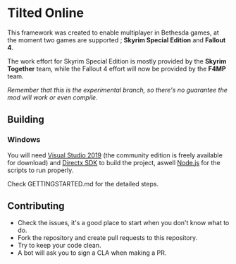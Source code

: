 # Tilted Online

This framework was created to enable multiplayer in Bethesda games, at the moment two games are supported ; **Skyrim Special Edition** and **Fallout 4**.

The work effort for Skyrim Special Edition is mostly provided by the **Skyrim Together** team, while the Fallout 4 effort will now be provided by the **F4MP** team.

*Remember that this is the experimental branch, so there's no guarantee the mod will work or even compile.*

## Building

### Windows

You will need [Visual Studio 2019](https://www.visualstudio.com/downloads/) (the community edition is freely available for download) and [Directx SDK](https://www.microsoft.com/en-us/download/details.aspx?id=6812) to build the project, aswell [Node.js](https://nodejs.org/en/) for the scripts to run properly.

Check GETTINGSTARTED.md for the detailed steps.

## Contributing

- Check the issues, it's a good place to start when you don't know what to do.
- Fork the repository and create pull requests to this repository.
- Try to keep your code clean.
- A bot will ask you to sign a CLA when making a PR.

